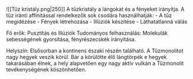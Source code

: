 ![[Tűz kristály.png|250]]
A tűzkristály a lángokat és a fényeket irányítja.
A tűz iránti affinitással rendelkezők sok csodára használhatják:
	- A tűz megidézése
	- Fények létrehozása
	- Illúziók készítése
	- Láthatatlanná válás

Fő erők: Pusztítás és Illúziók
Tudományos felhasználás: Molekulák sebességének gyorsítása, fényrészecskék irányítása.

Helyszín: Elsősorban a kontinens északi részén található. A Tűzmonolitot nagy hegyek veszik körül. Bár a körülötte élő lángtörpék e hegyek takarásában élnek, a hely alapvetően egy nagy aktív vulkán a Tűzmonolit tevékenységének köszönhetően.